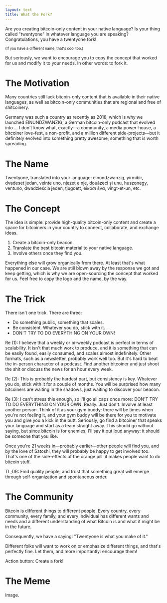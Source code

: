 ```yaml
---
layout: text 
title: What the Fork?
---
```


Are you creating bitcoin-only content in your native language? Is your thing called "twentyone" in whatever language you are speaking? Congratulations, you have a twentyone fork!

<small>(If you have a different name, that's cool too.)</small>

But seriously, we want to encourage you to copy the concept that worked for us
and modify it to your needs. In other words: to fork it.

# The Motivation

Many countries still lack bitcoin-only content that is available in their native
languages, as well as bitcoin-only communities that are regional and free of
shitcoinery. 

Germany was such a country as recently as 2018, which is why we launched
EINUNDZWANZIG, a German bitcoin-only podcast that evolved into ... I don't know
what, exactly—a community, a media power-house, a bitcoiner love-fest, a
non-profit, and a million different side-projects—but it definitely evolved into
something pretty awesome, something that is worth spreading.

# The Name

Twentyone, translated into your language: einundzwanzig, yirmibir, dvadeset
jedan, veinte uno, njezet e nje, douăzeci și unu, huszonegy, ventuno,
dwadzieścia jeden, tjugoett, eίκοσι ένα, vingt-et-un, etc.

# The Concept

The idea is simple: provide high-quality bitcoin-only content and create a space
for bitcoiners in your country to connect, collaborate, and exchange ideas. 

1. Create a bitcoin-only beacon.
2. Translate the best bitcoin material to your native language.
3. Involve others once they find you.

Everything else will grow organically from there. At least that's what happened in our case. We are still blown away by the response we got and keep getting, which is why we are open-sourcing the concept that worked for us. Feel free to copy the logo and the name, by the way.

# The Trick

There isn't one trick. There are three:

- Do something public, something that scales.
- Be consistent. Whatever you do, stick with it.
- DON'T TRY TO DO EVERYTHING ON YOUR OWN!

Re (1): I believe that a weekly or bi-weekly podcast is perfect in terms of
scalability. It isn't that much work to produce, and it is something that can be
easily found, easily consumed, and scales almost indefinitely. Other formats,
such as a newsletter, probably work well too. But it's hard to beat the
in-person character of a podcast. Find another bitcoiner and just shoot the shit
or discuss the news for an hour every week. 

Re (2): This is probably the hardest part, but consistency is key. Whatever you
do, stick with it for a couple of months. You will be surprised how many
bitcoiners are waiting in the shadows, just waiting to discover your beacon.

Re (3): I can't stress this enough, so I'll go all caps once more: DON'T TRY TO
DO EVERYTHING ON YOUR OWN. Really. Just don't. Involve at least another person.
Think of it as your gym buddy: there will be times when you're not feeling it,
and your gym buddy will be there for you to motivate you and give you a kick in
the butt. Seriously, go find a bitcoiner that speaks your language and start as
a team straight away. This should go without saying, but since bitcoin is for
enemies, I'll say it out loud anyway: it should be someone that you like.

Once you're 21 weeks in—probably earlier—other people will find you, and by the
love of Satoshi, they will probably be happy to get involved too. That's one of
the side-effects of the orange pill: it makes people want to do bitcoin stuff.

TL;DR: Find quality people, and trust that something great will emerge through
self-organization and spontaneous order. 

# The Community

Bitcoin is different things to different people. Every country, every community,
every family, and every individual has different wants and needs and a different
understanding of what Bitcoin is and what it might be in the future.

Consequently, we have a saying: "Twentyone is what you make of it."

Different folks will want to work on or emphasize different things, and that's
perfectly fine. Let them, and more importantly: encourage them!

Action button: Create a fork!

# The Meme
Image.
